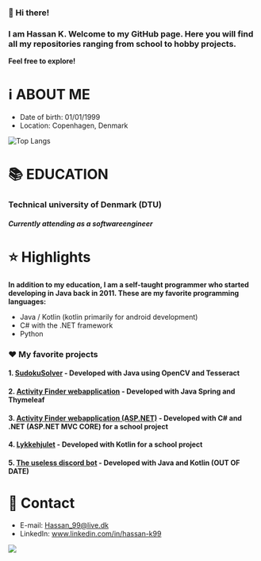 
### 👋 Hi there!
### I am Hassan K. Welcome to my GitHub page. Here you will find all my repositories ranging from school to hobby projects.<br>
<b>Feel free to explore!</b>

# ℹ️ ABOUT ME
 
* Date of birth: 01/01/1999
* Location: Copenhagen, Denmark

![Top Langs](https://github-readme-stats.vercel.app/api/top-langs/?username=stonebank&layout=compact&langs_count=9&theme=dracula)

# 📚 EDUCATION

### Technical university of Denmark (DTU)
##### Currently attending as a softwareengineer 

# :star: Highlights

<b>In addition to my education, I am a self-taught programmer who started developing in Java back in 2011. These are my favorite programming languages:</b>

* Java / Kotlin (kotlin primarily for android development)
* C# with the .NET framework 
* Python

### ❤️ My favorite projects

#### 1. [SudokuSolver](https://github.com/Stonebank/SudokuSolver) - Developed with Java using OpenCV and Tesseract 
#### 2. [Activity Finder webapplication](https://github.com/Stonebank/activityfinder_webapplication) - Developed with Java Spring and Thymeleaf 
#### 3. [Activity Finder webapplication (ASP.NET)](https://github.com/Stonebank/activityfinder_asp.net) - Developed with C# and .NET (ASP.NET MVC CORE) for a school project
#### 4. [Lykkehjulet](https://github.com/Stonebank/Lykkehjulet) - Developed with Kotlin for a school project
#### 5. [The useless discord bot](https://github.com/Stonebank/TheUselessBot) - Developed with Java and Kotlin (OUT OF DATE)

# 🔗 Contact
* E-mail: Hassan_99@live.dk<br>
* LinkedIn: www.linkedin.com/in/hassan-k99

![](https://komarev.com/ghpvc/?username=stonebank)


